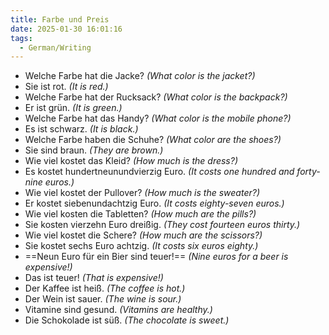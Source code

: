 ```yaml
---
title: Farbe und Preis
date: 2025-01-30 16:01:16
tags:
  - German/Writing
---
```

- Welche Farbe hat die Jacke? _(What color is the jacket?)_
- Sie ist rot. _(It is red.)_
- Welche Farbe hat der Rucksack? _(What color is the backpack?)_
- Er ist grün. _(It is green.)_
- Welche Farbe hat das Handy? _(What color is the mobile phone?)_
- Es ist schwarz. _(It is black.)_
- Welche Farbe haben die Schuhe? _(What color are the shoes?)_
- Sie sind braun. _(They are brown.)_
- Wie viel kostet das Kleid? _(How much is the dress?)_
- Es kostet hundertneunundvierzig Euro. _(It costs one hundred and forty-nine euros.)_
- Wie viel kostet der Pullover? _(How much is the sweater?)_
- Er kostet siebenundachtzig Euro. _(It costs eighty-seven euros.)_
- Wie viel kosten die Tabletten? _(How much are the pills?)_
- Sie kosten vierzehn Euro dreißig. _(They cost fourteen euros thirty.)_
- Wie viel kostet die Schere? _(How much are the scissors?)_
- Sie kostet sechs Euro achtzig. _(It costs six euros eighty.)_
- ==Neun Euro für ein Bier sind teuer!== _(Nine euros for a beer is expensive!)_
- Das ist teuer! _(That is expensive!)_
- Der Kaffee ist heiß. _(The coffee is hot.)_
- Der Wein ist sauer. _(The wine is sour.)_
- Vitamine sind gesund. _(Vitamins are healthy.)_
- Die Schokolade ist süß. _(The chocolate is sweet.)_
